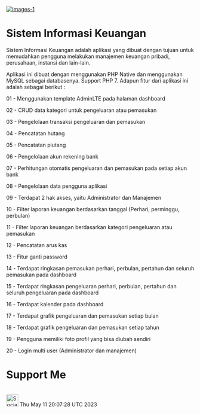 <a href="https://github.com/Setiawan007/"><img src="https://raw.githubusercontent.com/Setiawan007/Sistem-Informasi-Keuangan/b49eb0af4168ce1f436d0c3068be73e60b4588c8/SS.png" alt="images-1" border="0"></a>

# Sistem Informasi Keuangan
Sistem Informasi Keuangan adalah aplikasi yang dibuat dengan tujuan untuk memudahkan pengguna melakukan manajemen keuangan pribadi, perusahaan, instansi dan lain-lain.

Aplikasi ini dibuat dengan menggunakan PHP Native dan menggunakan MySQL sebagai databasenya. Support PHP 7. Adapun fitur dari aplikasi ini adalah sebagai berikut :

01 - Menggunakan template AdminLTE pada halaman dashboard

02 - CRUD data kategori untuk pengeluaran atau pemasukan

03 - Pengelolaan transaksi pengeluaran dan pemasukan

04 - Pencatatan hutang

05 - Pencatatan piutang

06 - Pengelolaan akun rekening bank

07 - Perhitungan otomatis pengeluaran dan pemasukan pada setiap akun bank

08 - Pengelolaan data pengguna aplikasi

09 - Terdapat 2 hak akses, yaitu Administrator dan Manajemen

10 - Filter laporan keuangan berdasarkan tanggal (Perhari, perminggu, perbulan)

11 - Filter laporan keuangan berdasarkan kategori pengeluaran atau pemasukan

12 - Pencatatan arus kas

13 - Fitur ganti password

14 - Terdapat ringkasan pemasukan perhari, perbulan, pertahun dan seluruh pemasukan pada dashboard

15 - Terdapat ringkasan pengeluaran perhari, perbulan, pertahun dan seluruh pengeluaran pada dashboard

16 - Terdapat kalender pada dashboard

17 - Terdapat grafik pengeluaran dan pemasukan setiap bulan

18 - Terdapat grafik pengeluaran dan pemasukan setiap tahun

19 - Pengguna memiliki foto profil yang bisa diubah sendiri

20 - Login multi user (Administrator dan manajemen)

# Support Me
<br>
<a href="https://sociabuzz.com/setiawan007/support" target="_blank"><img src="https://img.shields.io/badge/Buy_Me_A_Coffee-FFDD00?style=for-the-badge&logo=buy-me-a-coffee&logoColor=black" height="32px" alt="Sociabuzz"></a>
Thu May 11 20:07:28 UTC 2023
